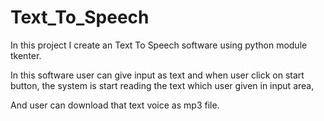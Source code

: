 # Text_To_Speech

In this project I create an Text To Speech software using python module tkenter.

In this software user can give input as text and when user click on start button,
the system is start reading the text which user given in input area, 

And user can download that text voice as mp3 file.
